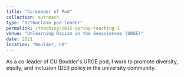```yaml
---
title: "Co-Leader of Pod"
collection: outreach
type: "Orthoclase pod leader"
permalink: /teaching/2015-spring-teaching-1
venue: "Unlearning Racism in the Geosciences (URGE)"
date: 2021
location: "Boulder, CO"
---
```


As a co-leader of CU Boulder's URGE pod, I work to promote diversity, equity, and inclusion (DEI) policy in the university community.
